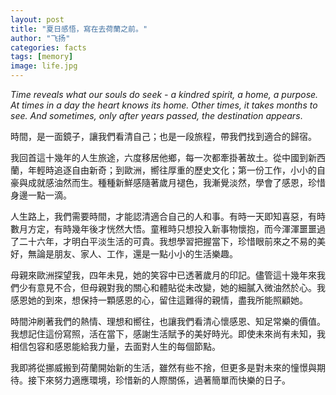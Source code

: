 ```yaml
---
layout: post
title: "夏日感悟，寫在去荷蘭之前。"
author: "飞扬"
categories: facts
tags: [memory]
image: life.jpg
---
```


<em>Time reveals what our souls do seek - a kindred spirit, a home, a purpose. At times in a day the heart knows its home. Other times, it takes months to see. And sometimes, only after years passed, the destination appears</em>.

時間，是一面鏡子，讓我們看清自己；也是一段旅程，帶我們找到適合的歸宿。

我回首這十幾年的人生旅途，六度移居他鄉，每一次都牽掛著故土。從中國到新西蘭，年輕時追逐自由新奇；到歐洲，嚮往厚重的歷史文化；第一份工作，小小的自豪與成就感油然而生。種種新鮮感隨著歲月褪色，我漸覺淡然，學會了感恩，珍惜身邊一點一滴。

人生路上，我們需要時間，才能認清適合自己的人和事。有時一天即知喜惡，有時數月方定，有時幾年後才恍然大悟。童稚時只想投入新事物懷抱，而今渾渾噩噩過了二十六年，才明白平淡生活的可貴。我想學習把握當下，珍惜眼前來之不易的美好，無論是朋友、家人、工作，還是一點小小的生活樂趣。

母親來歐洲探望我，四年未見，她的笑容中已透著歲月的印記。儘管這十幾年來我們少有意見不合，但母親對我的關心和體貼從未改變，她的細膩入微油然於心。我感恩她的到來，想保持一顆感恩的心，留住這難得的親情，盡我所能照顧她。

時間沖刷著我們的熱情、理想和嚮往，也讓我們看清心懷感恩、知足常樂的價值。我想記住這份寫照，活在當下，感謝生活賦予的美好時光。即使未來尚有未知，我相信包容和感恩能給我力量，去面對人生的每個節點。

我即將從挪威搬到荷蘭開始新的生活，雖然有些不捨，但更多是對未來的憧憬與期待。接下來努力適應環境，珍惜新的人際關係，過著簡單而快樂的日子。